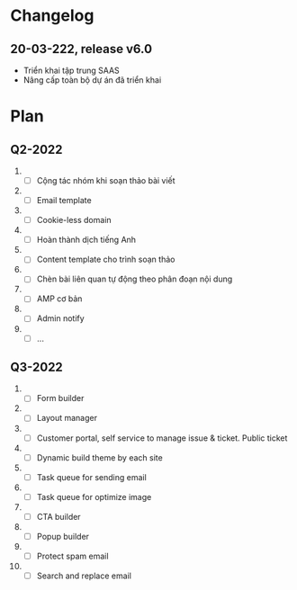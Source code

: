 # Changelog
## 20-03-222, release v6.0
- Triển khai tập trung SAAS
- Nâng cấp toàn bộ dự án đã triển khai

# Plan
## Q2-2022
1. - [ ] Cộng tác nhóm khi soạn thảo bài viết
2. - [ ] Email template
3. - [ ] Cookie-less domain
4. - [ ] Hoàn thành dịch tiếng Anh
5. - [ ] Content template cho trình soạn thảo
6. - [ ] Chèn bài liên quan tự động theo phân đoạn nội dung
7. - [ ] AMP cơ bản
8. - [ ] Admin notify
9. - [ ] ...

## Q3-2022
1. - [ ] Form builder
2. - [ ] Layout manager
3. - [ ] Customer portal, self service to manage issue & ticket. Public ticket
4. - [ ] Dynamic build theme by each site
5. - [ ] Task queue for sending email
6. - [ ] Task queue for optimize image
7. - [ ] CTA builder
8. - [ ] Popup builder
9. - [ ] Protect spam email
10. - [ ] Search and replace email
